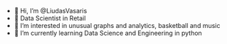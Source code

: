 - 👋 Hi, I’m @LiudasVasaris
- 👔 Data Scientist in Retail 
- 👀 I’m interested in unusual graphs and analytics, basketball and music
- 🌱 I’m currently learning Data Science and Engineering in python



<!---
LiudasVasaris/LiudasVasaris is a ✨ special ✨ repository because its `README.md` (this file) appears on your GitHub profile.
You can click the Preview link to take a look at your changes.
--->

